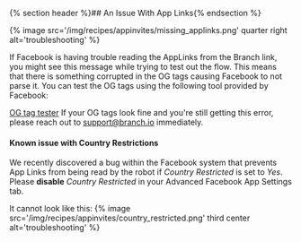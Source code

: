 
{% section header %}## An Issue With App Links{% endsection %}

{% image src='/img/recipes/appinvites/missing_applinks.png' quarter right alt='troubleshooting' %}

If Facebook is having trouble reading the AppLinks from the Branch link, you might see this message while trying to test out the flow. This means that there is something corrupted in the OG tags causing Facebook to not parse it. You can test the OG tags using the following tool provided by Facebook:

[OG tag tester](https://developers.facebook.com/tools/debug/og/object) If your OG tags look fine and you're still getting this error, please reach out to support@branch.io immediately.

#### Known issue with Country Restrictions

We recently discovered a bug within the Facebook system that prevents App Links from being read by the robot if _Country Restricted_ is set to _Yes_. Please **disable** _Country Restricted_ in your Advanced Facebook App Settings tab.

It cannot look like this:
{% image src='/img/recipes/appinvites/country_restricted.png' third center alt='troubleshooting' %}
